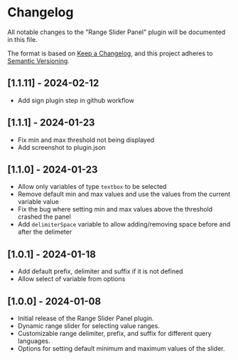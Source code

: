 # Changelog

All notable changes to the "Range Slider Panel" plugin will be documented in this file.

The format is based on [Keep a Changelog](https://keepachangelog.com/en/1.0.0/), and this project adheres to [Semantic Versioning](https://semver.org/spec/v2.0.0.html).

## [1.1.11] - 2024-02-12

- Add sign plugin step in github workflow

## [1.1.1] - 2024-01-23

- Fix min and max threshold not being displayed
- Add screenshot to plugin.json

## [1.1.0] - 2024-01-23

- Allow only variables of type `textbox` to be selected
- Remove default min and max values and use the values from the current variable value
- Fix the bug where setting min and max values above the threshold crashed the panel
- Add `delimiterSpace` variable to allow adding/removing space before and after the delimeter

## [1.0.1] - 2024-01-18

- Add default prefix, delimiter and suffix if it is not defined
- Allow select of variable from options

## [1.0.0] - 2024-01-08

- Initial release of the Range Slider Panel plugin.
- Dynamic range slider for selecting value ranges.
- Customizable range delimiter, prefix, and suffix for different query languages.
- Options for setting default minimum and maximum values of the slider.

